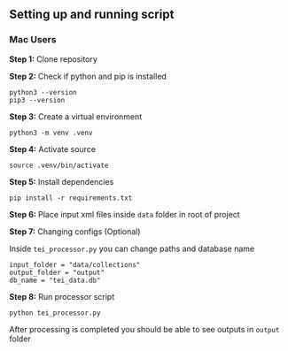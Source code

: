 ## Setting up and running script
### Mac Users

**Step 1:** Clone repository

**Step 2:** Check if python and pip is installed

```
python3 --version
pip3 --version
```

**Step 3:** Create a virtual environment 

```python3 -m venv .venv```

**Step 4:** Activate source

```source .venv/bin/activate``` 

**Step 5:** Install dependencies

```pip install -r requirements.txt```

**Step 6:** Place input xml files inside `data` folder in root of project

**Step 7:** Changing configs (Optional)

Inside ```tei_processor.py``` you can change paths and database name

```
input_folder = "data/collections"
output_folder = "output"
db_name = "tei_data.db"
```

**Step 8:** Run processor script

```python tei_processor.py```

After processing is completed you should be able to see outputs in ```output``` folder



